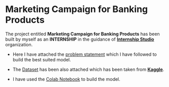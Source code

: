 # Marketing Campaign for Banking Products
The project entitled **Marketing Campaign for Banking Products** has been built by myself as an **INTERNSHIP** in the guidance of [**Internship Studio**](https://internship.internshipstudio.com/) organization.

- Here I have attached the [problem statement](https://github.com/anshukcse/Bank-Loan-Model/blob/master/Marketing%20Campaign%20for%20Banking%20Products.pdf) which I have followed to build the best suited model.

- The [Dataset](https://github.com/anshukcse/Bank-Loan-Model/blob/master/Bank_Personal_Loan_Modelling.xlsx) has been also attached which has been taken from [**Kaggle**](https://www.kaggle.com/).

- I have used the [Colab Notebook](https://github.com/anshukcse/Bank-Loan-Model/blob/master/Bank_Loan_Model.ipynb) to build the model.

